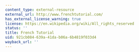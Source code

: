 ```yaml
---
content_type: external-resource
external_url: http://www.frenchtutorial.com/
has_external_license_warning: true
license: https://en.wikipedia.org/wiki/All_rights_reserved
status: ''
title: French Tutorial
uid: 921cb084-639a-41da-b06a-6b4819f033d4
wayback_url: ''
---
```

